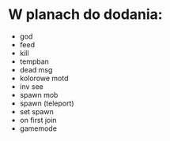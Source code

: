 W planach do dodania:
==========
- god
- feed
- kill
- tempban
- dead msg
- kolorowe motd
- inv see
- spawn mob
- spawn (teleport)
- set spawn
- on first join
- gamemode
